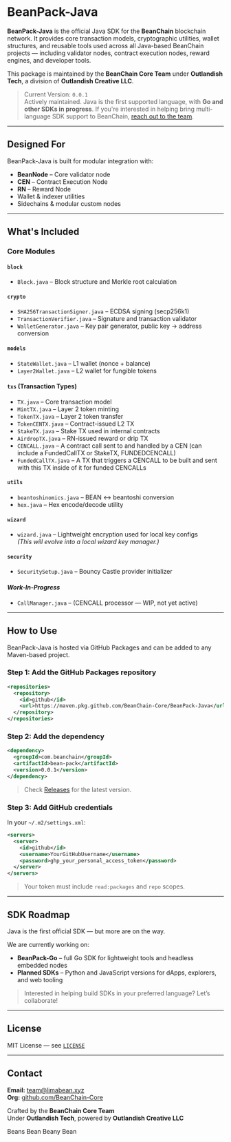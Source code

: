 # BeanPack-Java

**BeanPack-Java** is the official Java SDK for the **BeanChain** blockchain network. It provides core transaction models, cryptographic utilities, wallet structures, and reusable tools used across all Java-based BeanChain projects — including validator nodes, contract execution nodes, reward engines, and developer tools.

This package is maintained by the **BeanChain Core Team** under **Outlandish Tech**, a division of **Outlandish Creative LLC**.

> Current Version: `0.0.1`  
> Actively maintained. Java is the first supported language, with **Go and other SDKs in progress**. If you're interested in helping bring multi-language SDK support to BeanChain, [reach out to the team](#contact).

---

## Designed For

BeanPack-Java is built for modular integration with:

- **BeanNode** – Core validator node
- **CEN** – Contract Execution Node
- **RN** – Reward Node
- Wallet & indexer utilities
- Sidechains & modular custom nodes

---

## What's Included

### Core Modules

#### `block`
- `Block.java` – Block structure and Merkle root calculation

#### `crypto`
- `SHA256TransactionSigner.java` – ECDSA signing (secp256k1)
- `TransactionVerifier.java` – Signature and transaction validator
- `WalletGenerator.java` – Key pair generator, public key → address conversion

#### `models`
- `StateWallet.java` – L1 wallet (nonce + balance)
- `Layer2Wallet.java` – L2 wallet for fungible tokens

#### `txs` (Transaction Types)
- `TX.java` – Core transaction model
- `MintTX.java` – Layer 2 token minting
- `TokenTX.java` – Layer 2 token transfer
- `TokenCENTX.java` – Contract-issued L2 TX
- `StakeTX.java` – Stake TX used in internal contracts
- `AirdropTX.java` – RN-issued reward or drip TX
- `CENCALL.java` – A contract call sent to and handled by a CEN (can include a FundedCallTX or StakeTX, FUNDEDCENCALL)
- `FundedCallTX.java` – A TX that triggers a CENCALL to be built and sent with this TX inside of it for funded CENCALLs


#### `utils`
- `beantoshinomics.java` – BEAN ↔ beantoshi conversion
- `hex.java` – Hex encode/decode utility

#### `wizard`
- `wizard.java` – Lightweight encryption used for local key configs  
  *(This will evolve into a local wizard key manager.)*

#### `security`
- `SecuritySetup.java` – Bouncy Castle provider initializer

#### *Work-In-Progress*
- `CallManager.java` – (CENCALL processor — WIP, not yet active)

---

## How to Use

BeanPack-Java is hosted via GitHub Packages and can be added to any Maven-based project.

### Step 1: Add the GitHub Packages repository

```xml
<repositories>
  <repository>
    <id>github</id>
    <url>https://maven.pkg.github.com/BeanChain-Core/BeanPack-Java</url>
  </repository>
</repositories>
```

### Step 2: Add the dependency

```xml
<dependency>
  <groupId>com.beanchain</groupId>
  <artifactId>bean-pack</artifactId>
  <version>0.0.1</version>
</dependency>
```

> Check [Releases](https://github.com/BeanChain-Core/BeanPack-Java/releases) for the latest version.

### Step 3: Add GitHub credentials

In your `~/.m2/settings.xml`:

```xml
<servers>
  <server>
    <id>github</id>
    <username>YourGitHubUsername</username>
    <password>ghp_your_personal_access_token</password>
  </server>
</servers>
```

> Your token must include `read:packages` and `repo` scopes.

---

## SDK Roadmap

Java is the first official SDK — but more are on the way.

We are currently working on:
- **BeanPack-Go** – full Go SDK for lightweight tools and headless embedded nodes
- **Planned SDKs** – Python and JavaScript versions for dApps, explorers, and web tooling

> Interested in helping build SDKs in your preferred language? Let’s collaborate!

---

## License

MIT License — see [`LICENSE`](LICENSE)

---

## Contact

**Email:** team@limabean.xyz  
**Org:** [github.com/BeanChain-Core](https://github.com/BeanChain-Core)

Crafted by the **BeanChain Core Team**  
Under **Outlandish Tech**, powered by **Outlandish Creative LLC**

Beans Bean Beany Bean


